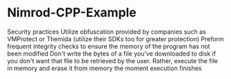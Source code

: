 # Nimrod-CPP-Example
Security practices  Utilize obfuscation provided by companies such as VMProtect or Themida (utilize their SDKs too for greater protection) Preform frequent integrity checks to ensure the memory of the program has not been modified Don't write the bytes of a file you've downloaded to disk if you don't want that file to be retrieved by the user. Rather, execute the file in memory and erase it from memory the moment execution finishes
